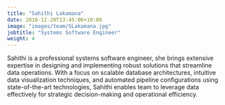 ```yaml
---
title: "Sahithi Lakamana"
date: 2018-12-20T13:45:06+10:00
image: "images/team/SLakamana.jpg"
jobtitle: "Systems Software Engineer"
weight: 4
---
```


Sahithi is a professional systems software engineer, she brings extensive expertise in designing and implementing robust solutions that streamline data operations. 
With a focus on scalable database architectures, intuitive data visualization techniques, and automated pipeline configurations using state-of-the-art technologies, Sahithi enables team to leverage data effectively for strategic decision-making and operational efficiency. 
